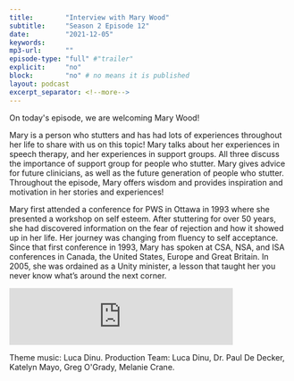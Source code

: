 ```yaml
---
title:        "Interview with Mary Wood"
subtitle:     "Season 2 Episode 12"
date:         "2021-12-05"
keywords:
mp3-url:      ""
episode-type: "full" #"trailer"
explicit:     "no"
block:        "no" # no means it is published
layout: podcast
excerpt_separator: <!--more-->
---
```

On today's episode, we are welcoming Mary Wood!

Mary is a person who stutters and has had lots of experiences throughout her life to share with us on this topic! Mary talks about her experiences in speech therapy, and her experiences in support groups. All three discuss the importance of support group for people who stutter. Mary gives advice for future clinicians, as well as the future generation of people who stutter. Throughout the episode, Mary offers wisdom and provides inspiration and motivation in her stories and experiences!  

Mary first attended a conference for PWS in Ottawa in 1993 where she presented a workshop on self esteem.  After stuttering for over 50 years, she had discovered information on the fear of rejection and how it showed up in her life.  Her journey was changing from fluency to self acceptance.  Since that first conference in 1993, Mary has spoken at CSA, NSA, and ISA conferences in Canada, the United States, Europe and Great Britain.  In 2005, she was ordained as a Unity minister, a lesson that taught her you never know what’s around the next corner. 

<iframe src="https://anchor.fm/katelyn-mayo/embed/episodes/Interview-with-Mary-Wood-e1b96pr/a-a71igco" height="102px" width="400px" frameborder="0" scrolling="no"></iframe>

Theme music: Luca Dinu. Production Team: Luca Dinu, Dr. Paul De Decker, Katelyn Mayo, Greg O'Grady, Melanie Crane.
